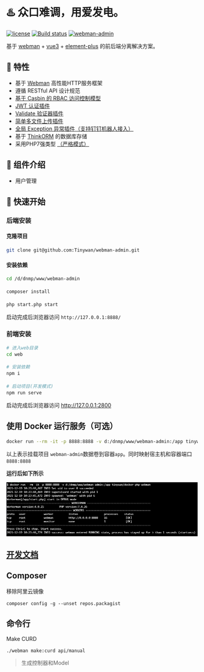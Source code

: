 # ♨️ 众口难调，用爱发电。

[![license](https://img.shields.io/github/license/Tinywan/webman-admin)]()
[![Build status](https://github.com/Tinywan/dnmp/workflows/CI/badge.svg)]()
[![webman-admin](https://img.shields.io/badge/build-passing-brightgreen.svg)]()

基于 [webman](https://www.workerman.net/doc/webman/) + [vue3](https://v3.vuejs.org/) + [element-plus](https://element-plus.gitee.io/zh-CN/) 的前后端分离解决方案。

## 🚀 特性

- 基于 [Webman](https://www.workerman.net/webman) 高性能HTTP服务框架
- 遵循 RESTful API 设计规范
- [基于 Casbin 的 RBAC 访问控制模型](https://www.workerman.net/plugin/6)
- [JWT 认证插件](https://www.workerman.net/plugin/10)
- [Validate 验证器插件](https://www.workerman.net/plugin/7)
- [简单多文件上传插件](https://www.workerman.net/plugin/21)
- [全局 Exception 异常插件（支持钉钉机器人接入）](https://www.workerman.net/plugin/16)
- 基于 [ThinkORM](https://github.com/top-think/think-orm) 的数据库存储
- 采用PHP7强类型 [（严格模式）](https://www.php.net/manual/zh/language.types.declarations.php#language.types.declarations.strict)

## 🔰 组件介绍

- 用户管理

## 🚤 快速开始

### 后端安装

#### 克隆项目

```sh
git clone git@github.com:Tinywan/webman-admin.git
```

#### 安装依赖

```sh
cd /d/dnmp/www/webman-admin

composer install

php start.php start
```

启动完成后浏览器访问 `http://127.0.0.1:8888/`

### 前端安装

```sh
# 进入web目录
cd web

# 安装依赖
npm i

# 启动项目(开发模式)
npm run serve
```
启动完成后浏览器访问 http://127.0.0.1:2800

## 使用 Docker 运行服务（可选）

```sh
docker run --rm -it -p 8888:8888 -v d:/dnmp/www/webman-admin:/app tinywan/docker-php-webman
```

以上表示挂载项目 `webman-admin`数据卷到容器`app`。同时映射宿主机和容器端口 `8888:8888` 

**运行后如下所示**

![docker](docker.png)

## [开发文档](https://github.tinywan.com/webman-admin-document/)

## Composer

移除阿里云镜像

```phpregexp
composer config -g --unset repos.packagist
```

## 命令行

Make CURD
```phpregexp
./webman make:curd api/manual
```
> 生成控制器和Model
